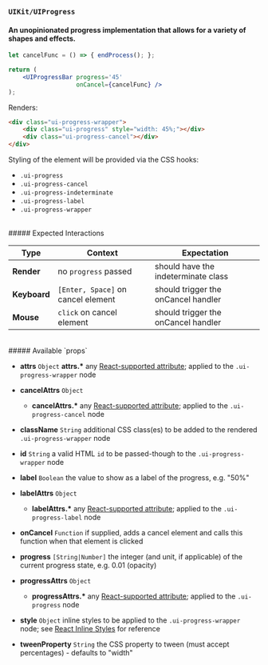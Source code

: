 ### `UIKit/UIProgress`
#### An unopinionated progress implementation that allows for a variety of shapes and effects.

```jsx
let cancelFunc = () => { endProcess(); };

return (
    <UIProgressBar progress='45'
                   onCancel={cancelFunc} />
);
```

Renders:

```html
<div class="ui-progress-wrapper">
    <div class="ui-progress" style="width: 45%;"></div>
    <div class="ui-progress-cancel"></div>
</div>
```

Styling of the element will be provided via the CSS hooks:

- `.ui-progress`
- `.ui-progress-cancel`
- `.ui-progress-indeterminate`
- `.ui-progress-label`
- `.ui-progress-wrapper`

<br />
##### Expected Interactions

Type | Context | Expectation
---- | ------- | -----------
__Render__ | no `progress` passed | should have the indeterminate class
__Keyboard__ | `[Enter, Space]` on cancel element | should trigger the onCancel handler
__Mouse__ | `click` on cancel element | should trigger the onCancel handler

<br />
##### Available `props`

- __attrs__ `Object`
  __attrs.*__
  any [React-supported attribute](https://facebook.github.io/react/docs/tags-and-attributes.html#html-attributes); applied to the `.ui-progress-wrapper` node

- __cancelAttrs__ `Object`
    - __cancelAttrs.*__
      any [React-supported attribute](https://facebook.github.io/react/docs/tags-and-attributes.html#html-attributes); applied to the `.ui-progress-cancel` node

- __className__ `String`
  additional CSS class(es) to be added to the rendered `.ui-progress-wrapper` node

- __id__ `String`
  a valid HTML `id` to be passed-though to the `.ui-progress-wrapper` node

- __label__ `Boolean`
  the value to show as a label of the progress, e.g. "50%"

- __labelAttrs__ `Object`
    - __labelAttrs.*__
      any [React-supported attribute](https://facebook.github.io/react/docs/tags-and-attributes.html#html-attributes); applied to the `.ui-progress-label` node

- __onCancel__ `Function`
  if supplied, adds a cancel element and calls this function when that element is clicked

- __progress__ `[String|Number]`
  the integer (and unit, if applicable) of the current progress state, e.g. 0.01 (opacity)

- __progressAttrs__ `Object`
    - __progressAttrs.*__
      any [React-supported attribute](https://facebook.github.io/react/docs/tags-and-attributes.html#html-attributes); applied to the `.ui-progress` node

- __style__ `Object`
  inline styles to be applied to the `.ui-progress-wrapper` node; see [React Inline Styles](https://facebook.github.io/react/tips/inline-styles.html) for reference

- __tweenProperty__ `String`
  the CSS property to tween (must accept percentages) - defaults to "width"
